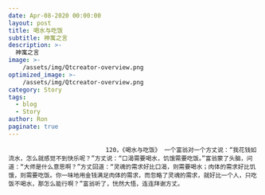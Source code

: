 ```yaml
---
date: Apr-08-2020 00:00:00
layout: post
title: 喝水与吃饭
subtitle: 神寓之言
description: >-
  神寓之言
image: >-
    /assets/img/Qtcreator-overview.png
optimized_image: >-
    /assets/img/Qtcreator-overview.png
category: Story
tags:
  - blog
  - Story
author: Ron
paginate: true
---
```


							　　120，《喝水与吃饭》 一个富翁对一个方丈说：“我花钱如流水，怎么就感觉不到快乐呢？”方丈说：“口渴需要喝水，饥饿需要吃饭。”富翁蒙了头脑，问道：“大师是什么意思啊？”方丈回道：“灵魂的需求好比口渴，则需要喝水；肉体的需求好比饥饿，则需要吃饭。你一味地用金钱满足肉体的需求，而忽略了灵魂的需求，就好比一个人，只吃饭不喝水，那怎么能行啊？”富翁听了，恍然大悟，连连拜谢方丈。
							
							
						